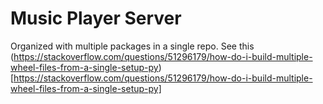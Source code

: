 # Music Player Server

Organized with multiple packages in a single repo. See
this (https://stackoverflow.com/questions/51296179/how-do-i-build-multiple-wheel-files-from-a-single-setup-py)[https://stackoverflow.com/questions/51296179/how-do-i-build-multiple-wheel-files-from-a-single-setup-py]